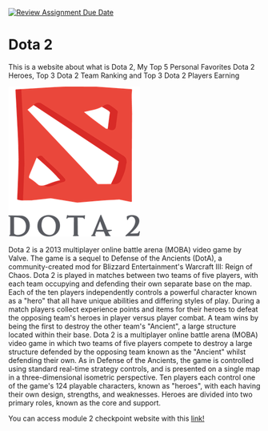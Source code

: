 [![Review Assignment Due Date](https://classroom.github.com/assets/deadline-readme-button-24ddc0f5d75046c5622901739e7c5dd533143b0c8e959d652212380cedb1ea36.svg)](https://classroom.github.com/a/-vSzXkEt)

# Dota 2

This is a website about what is Dota 2, My Top 5 Personal Favorites Dota 2 Heroes, Top 3 Dota 2 Team Ranking and Top 3 Dota 2 Players Earning

![Dota-2-Logo](./img/dota-2-logo.png)

Dota 2 is a 2013 multiplayer online battle arena (MOBA) video game by Valve. The game is a sequel to Defense of the Ancients (DotA), a community-created mod for Blizzard Entertainment's Warcraft III: Reign of Chaos. Dota 2 is played in matches between two teams of five players, with each team occupying and defending their own separate base on the map. Each of the ten players independently controls a powerful character known as a "hero" that all have unique abilities and differing styles of play. During a match players collect experience points and items for their heroes to defeat the opposing team's heroes in player versus player combat. A team wins by being the first to destroy the other team's "Ancient", a large structure located within their base. Dota 2 is a multiplayer online battle arena (MOBA) video game in which two teams of five players compete to destroy a large structure defended by the opposing team known as the "Ancient" whilst defending their own. As in Defense of the Ancients, the game is controlled using standard real-time strategy controls, and is presented on a single map in a three-dimensional isometric perspective. Ten players each control one of the game's 124 playable characters, known as "heroes", with each having their own design, strengths, and weaknesses. Heroes are divided into two primary roles, known as the core and support.

You can access module 2 checkpoint website with this [link!](https://65d887abb050f5dede18ac66--graceful-longma-be244a.netlify.app/)
